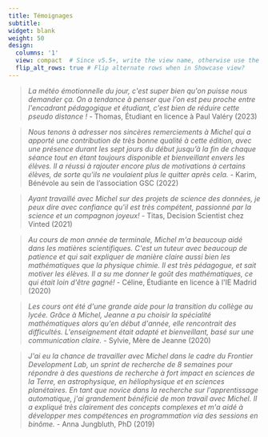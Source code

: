 ```yaml
---
title: Témoignages
subtitle:
widget: blank
weight: 50
design:
  columns: '1'
  view: compact  # Since v5.5+, write the view name, otherwise use the view ID above
  flip_alt_rows: true # Flip alternate rows when in Showcase view?
---
```


> _La météo émotionnelle du jour, c'est super bien qu'on puisse nous demander ça. On a tendance à penser que l'on est peu proche entre l'encadrant pédagogique et étudiant, c'est bien de réduire cette pseudo distance !_ - Thomas, Étudiant en licence à Paul Valéry (2023)

> _Nous tenons à adresser nos sincères remerciements à Michel qui a apporté une contribution de très bonne qualité à cette édition, avec une présence durant les sept jours du début jusqu’à la fin de chaque séance tout en étant toujours disponible et bienveillant envers les élèves. Il a réussi à rajouter encore plus de motivations à certains élèves, de sorte qu’ils ne voulaient plus le quitter après cela._ - Karim, Bénévole au sein de l’association GSC (2022)

> _Ayant travaillé avec Michel sur des projets de science des données, je peux dire avec confiance qu'il est très compétent, passionné par la science et un compagnon joyeux!_ - Titas, Decision Scientist chez Vinted (2021)

> _Au cours de mon année de terminale, Michel m'a beaucoup aidé dans les matières scientifiques. C'est un tuteur avec beaucoup de patience et qui sait expliquer de manière claire aussi bien les mathématiques que la physique chimie. Il est très pédagogue, et sait motiver les élèves. Il a su me donner le goût des mathématiques, ce qui était loin d'être gagné!_ - Céline, Étudiante en licence à l'IE Madrid (2020)

> _Les cours ont été d'une grande aide pour la transition du collège au lycée. Grâce à Michel, Jeanne a pu choisir la spécialité mathématiques alors qu'en début d'année, elle rencontrait des difficultés. L'enseignement était adapté et bienveillant, basé sur une communication claire._ - Sylvie, Mère de Jeanne (2020)

> _J'ai eu la chance de travailler avec Michel dans le cadre du Frontier Development Lab, un sprint de recherche de 8 semaines pour répondre à des questions de recherche à fort impact en sciences de la Terre, en astrophysique, en héliophysique et en sciences planétaires. En tant que novice dans la recherche sur l'apprentissage automatique, j'ai grandement bénéficié de mon travail avec Michel. Il a expliqué très clairement des concepts complexes et m'a aidé à développer mes compétences en programmation via des sessions en binôme._ - Anna Jungbluth, PhD (2019)

